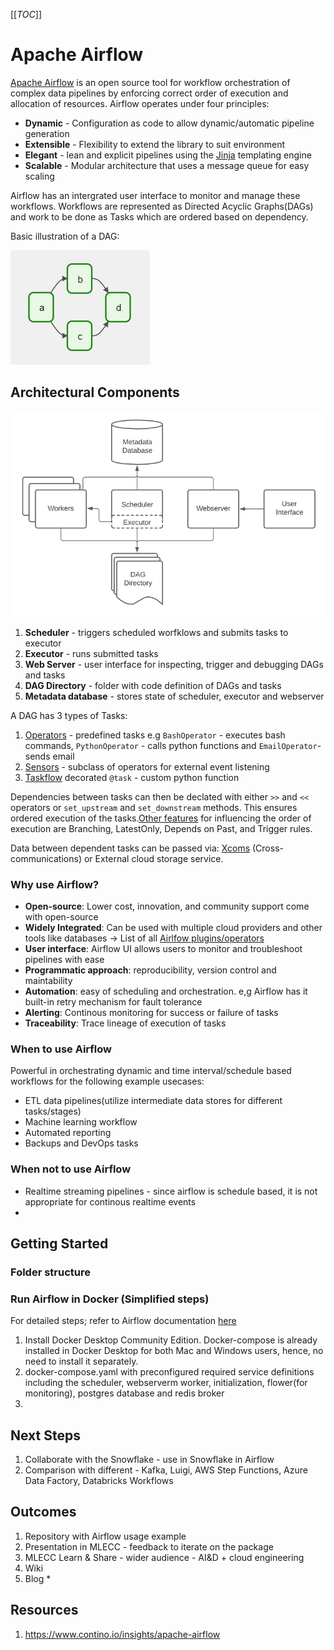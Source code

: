 [[_TOC_]]

# Apache Airflow
[Apache Airflow](https://airflow.apache.org/docs/apache-airflow/stable/index.html) is an open source tool for workflow orchestration of complex data pipelines by enforcing correct order of execution and allocation of resources.
Airflow operates under four principles:

* **Dynamic** - Configuration as code to allow dynamic/automatic pipeline generation
* **Extensible** - Flexibility to extend the library to suit environment
* **Elegant** - lean and explicit pipelines using the [Jinja](https://jinja.palletsprojects.com/en/3.1.x/) templating engine
* **Scalable** - Modular architecture that uses a message queue for easy scaling



Airflow has an intergrated user interface to monitor and manage these workflows. Workflows are represented as Directed Acyclic Graphs(DAGs) and work to be done as Tasks which are ordered based on dependency.

Basic illustration of a DAG:

![Basic DAG](images/basic-dag.png)


## Architectural Components
![scenario_3.png](images/arch-airflow.png)

1. **Scheduler** - triggers scheduled worfklows and submits tasks to executor
2. **Executor** - runs submitted tasks
3. **Web Server** - user interface for inspecting, trigger and debugging DAGs and tasks
4. **DAG Directory** - folder with code definition of DAGs and tasks
5. **Metadata database** - stores state of scheduler, executor and webserver

A DAG has 3 types of Tasks:

1. [Operators](https://airflow.apache.org/docs/apache-airflow/stable/concepts/operators.html) - predefined tasks e.g `BashOperator` - executes bash commands, `PythonOperator` - calls python functions and `EmailOperator`- sends email
2. [Sensors](https://airflow.apache.org/docs/apache-airflow/stable/concepts/sensors.html) - subclass of operators for external event listening
3. [Taskflow](https://airflow.apache.org/docs/apache-airflow/stable/concepts/taskflow.html) decorated `@task` - custom python function

Dependencies between tasks can then be declated with either  `>>` and  `<<` operators or `set_upstream` and `set_downstream` methods. This ensures ordered execution of the tasks.[Other features](https://airflow.apache.org/docs/apache-airflow/stable/concepts/dags.html#concepts-branching) for influencing the order of execution are Branching, LatestOnly, Depends on Past, and Trigger rules.

Data between dependent tasks can be passed via: [Xcoms](https://airflow.apache.org/docs/apache-airflow/stable/concepts/xcoms.html) (Cross-communications) or External cloud storage service.

### Why use Airflow?

* **Open-source**: Lower cost, innovation, and community support come with open-source
* **Widely Integrated**: Can be used with multiple cloud providers and other tools like databases -> List of all [Airlfow plugins/operators](https://registry.astronomer.io/modules?page=1&types=Operators)
* **User interface**: Airflow UI allows users to monitor and troubleshoot pipelines with ease
* **Programmatic approach**: reproducibility, version control and maintability
* **Automation**: easy of scheduling and orchestration. e,g Airflow has it built-in retry mechanism for fault tolerance
* **Alerting**: Continous monitoring for success or failure of tasks
* **Traceability**: Trace lineage of execution of tasks

### When to use Airflow
Powerful in orchestrating dynamic and time interval/schedule based workflows for the following example usecases:

* ETL data pipelines(utilize intermediate data stores for different tasks/stages)
* Machine learning workflow
* Automated reporting
* Backups and DevOps tasks

### When not to use Airflow

* Realtime streaming pipelines - since airflow is schedule based, it is not appropriate for continous realtime events
* 

## Getting Started

### Folder structure

### Run Airflow in Docker (Simplified steps)
For detailed steps; refer to Airflow documentation [here](https://airflow.apache.org/docs/apache-airflow/stable/start/docker.html)
<!-- <div class=\"alert alert-block alert-danger\">
    <b>Important:</b> Before beginning, set up your environment correctly as instructed in `Readme.md`
    This example set-up should not be used for production
</div> -->

1. Install Docker Desktop Community Edition. Docker-compose is already installed in Docker Desktop for both Mac and Windows users, hence, no need to install it separately.
2. docker-compose.yaml with preconfigured required service definitions including the scheduler, webserverm worker, initialization, flower(for monitoring), postgres database and redis broker
3. 


## Next Steps
1. Collaborate with the Snowflake - use in Snowflake in Airflow
2. Comparison with different - Kafka, Luigi, AWS Step Functions, Azure Data Factory, Databricks Workflows

## Outcomes
1. Repository with Airflow usage example
2. Presentation in MLECC - feedback to iterate on the package
2. MLECC Learn & Share - wider audience - AI&D + cloud engineering
3. Wiki 
3. Blog *


## Resources
1. https://www.contino.io/insights/apache-airflow

